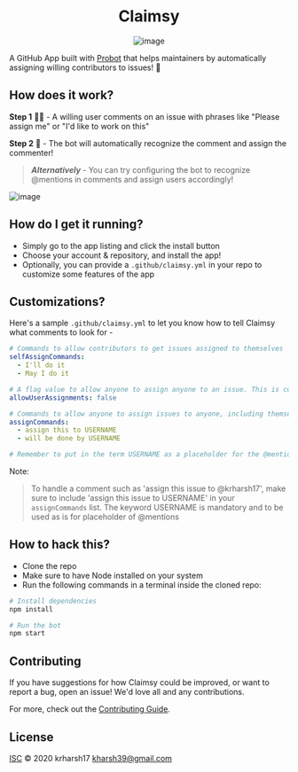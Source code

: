 <h1 align="center">Claimsy</h1>

<span style="display:block;text-align:center">![image](https://media1.tenor.com/images/72a9ce1fe0e4b94d46684ad710b27c13/tenor.gif)</span>

A GitHub App built with [Probot](https://github.com/probot/probot) that helps maintainers by automatically assigning willing contributors to issues! 🎉

## How does it work?

**Step 1** 👨‍💻 - A willing user comments on an issue with phrases like "Please assign me" or "I'd like to work on this"

**Step 2** 🤖 - The bot will automatically recognize the comment and assign the commenter! 

> ***Alternatively*** - You can try configuring the bot to recognize @mentions in comments and assign users accordingly!


![image](https://media.tenor.com/images/618576ebcc4f6d2a12438624be77c54f/tenor.gif)

## How do I get it running?

- Simply go to the app listing and click the install button
- Choose your account & repository, and install the app!
- Optionally, you can provide a `.github/claimsy.yml` in your repo to customize some features of the app

## Customizations?

Here's a sample `.github/claimsy.yml` to let you know how to tell Claimsy what comments to look for - 

```yml
# Commands to allow contributors to get issues assigned to themselves
selfAssignCommands:
  - I'll do it
  - May I do it

# A flag value to allow anyone to assign anyone to an issue. This is currently experimental so use it at your own risk!
allowUserAssignments: false

# Commands to allow anyone to assign issues to anyone, including themselves
assignCommands:
  - assign this to USERNAME
  - will be done by USERNAME

# Remember to put in the term USERNAME as a placeholder for the @mentions that will be made in comments
```

Note:
> To handle a comment such as 'assign this issue to @krharsh17', make sure to include 'assign this issue to USERNAME' in your `assignCommands` list. The keyword USERNAME is mandatory and to be used as is for placeholder of @mentions


## How to hack this?

- Clone the repo
- Make sure to have Node installed on your system
- Run the following commands in a terminal inside the cloned repo:

```sh
# Install dependencies
npm install

# Run the bot
npm start
```

## Contributing

If you have suggestions for how Claimsy could be improved, or want to report a bug, open an issue! We'd love all and any contributions.

For more, check out the [Contributing Guide](CONTRIBUTING.md).

## License

[ISC](LICENSE) © 2020 krharsh17 <kharsh39@gmail.com>
